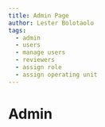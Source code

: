 ```yaml
---
title: Admin Page
author: Lester Bolotaolo
tags: 
  - admin
  - users
  - manage users
  - reviewers
  - assign role
  - assign operating unit
---
```


# Admin

